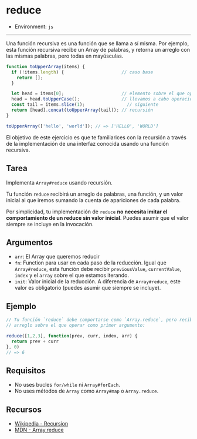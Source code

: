 # reduce

* Environment: `js`

***

Una función recursiva es una función que se llama a sí misma. Por ejemplo, esta
función recursiva recibe un Array de palabras, y retorna un arreglo con las
mismas palabras, pero todas en mayúsculas.

```js
function toUpperArray(items) {
  if (!items.length) {                      // caso base
    return [];
  }

  let head = items[0];                      // elemento sobre el que operar
  head = head.toUpperCase();                // llevamos a cabo operación
  const tail = items.slice(1);                // siguiente
  return [head].concat(toUpperArray(tail)); // recursión
}

toUpperArray(['hello', 'world']); // => ['HELLO', 'WORLD']
```

El objetivo de este ejercicio es que te familiarices con la recursión a través
de la implementación de una interfaz conocida usando una función recursiva.

## Tarea

Implementa `Array#reduce` usando recursión.

Tu función `reduce` recibirá un arreglo de palabras, una función, y un valor
inicial al que iremos sumando la cuenta de apariciones de cada palabra.

Por simplicidad, tu implementación de `reduce` **no necesita imitar el
comportamiento de un reduce sin valor inicial**. Puedes asumir que el valor
siempre se incluye en la invocación.

## Argumentos

* `arr`: El Array que queremos reducir
* `fn`: Function para usar en cada paso de la reducción. Igual que
  `Array#reduce`, esta función debe recibir `previousValue`, `currentValue`,
  `index` y el `array` sobre el que estamos iterando.
* `init`: Valor inicial de la reducción. A diferencia de `Array#reduce`, este
  valor es obligatorio (puedes asumir que siempre se incluye).

## Ejemplo

```js
// Tu función `reduce` debe comportarse como `Array.reduce`, pero recibirá el
// arreglo sobre el que operar como primer argumento:

reduce([1,2,3], function(prev, curr, index, arr) {
  return prev + curr
}, 0)
// => 6
```

## Requisitos

* No uses bucles `for/while` ni `Array#forEach`.
* No uses métodos de `Array` como `Array#map` o `Array.reduce`.

## Recursos

* [Wikipedia - Recursion](https://en.wikipedia.org/wiki/Recursion)
* [MDN - Array.reduce](https://developer.mozilla.org/en-US/docs/Web/JavaScript/Reference/Global_Objects/Array/reduce)
